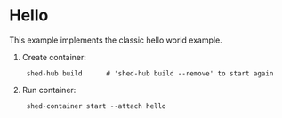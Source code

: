 # Hello

This example implements the classic hello world example.

1. Create container:

        shed-hub build      # 'shed-hub build --remove' to start again

2. Run container:

        shed-container start --attach hello
